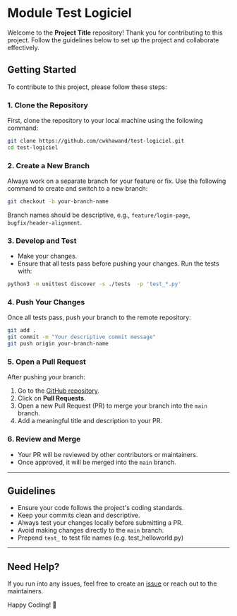 # Module Test Logiciel

Welcome to the **Project Title** repository! Thank you for contributing to this project. Follow the guidelines below to set up the project and collaborate effectively.

## Getting Started

To contribute to this project, please follow these steps:

### 1. Clone the Repository
First, clone the repository to your local machine using the following command:

```bash
git clone https://github.com/cwkhawand/test-logiciel.git
cd test-logiciel
```

### 2. Create a New Branch
Always work on a separate branch for your feature or fix. Use the following command to create and switch to a new branch:

```bash
git checkout -b your-branch-name
```

Branch names should be descriptive, e.g., `feature/login-page`, `bugfix/header-alignment`.

### 3. Develop and Test
- Make your changes.
- Ensure that all tests pass before pushing your changes. Run the tests with:

```bash
python3 -m unittest discover -s ./tests  -p 'test_*.py'
```

### 4. Push Your Changes
Once all tests pass, push your branch to the remote repository:

```bash
git add .
git commit -m "Your descriptive commit message"
git push origin your-branch-name
```

### 5. Open a Pull Request
After pushing your branch:
1. Go to the [GitHub repository](https://github.com/cwkhawand/test-logiciel).
2. Click on **Pull Requests**.
3. Open a new Pull Request (PR) to merge your branch into the `main` branch.
4. Add a meaningful title and description to your PR.

### 6. Review and Merge
- Your PR will be reviewed by other contributors or maintainers.
- Once approved, it will be merged into the `main` branch.

---

## Guidelines

- Ensure your code follows the project's coding standards.
- Keep your commits clean and descriptive.
- Always test your changes locally before submitting a PR.
- Avoid making changes directly to the `main` branch.
- Prepend `test_` to test file names (e.g. test_helloworld.py)

---

## Need Help?
If you run into any issues, feel free to create an [issue](https://github.com/cwkhawand/test-logiciel/issues) or reach out to the maintainers.

Happy Coding! 🚀
